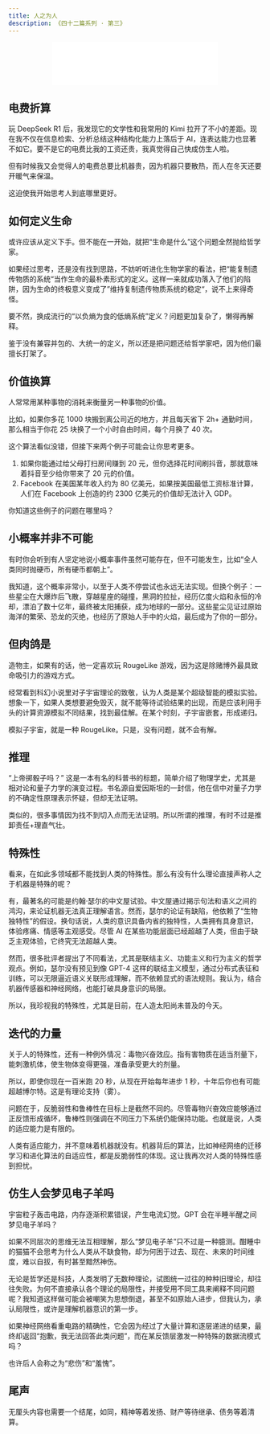 ```yaml
---
title: 人之为人
description: 《四十二篇系列 · 第三》
---
```


<client-only>
  <center>
    <iframe frameborder="no" border="0" marginwidth="0" marginheight="0" width=330 height=86 src="//music.163.com/outchain/player?type=2&id=22717915&auto=1&height=66"></iframe>
  </center>
</client-only>

## 电费折算

玩 DeepSeek R1 后，我发现它的文学性和我常用的 Kimi 拉开了不小的差距。现在我不仅在信息检索、分析总结这种结构化能力上落后于 AI，连表达能力也显著不如它。要不是它的电费比我的工资还贵，我真觉得自己快成仿生人啦。

但有时候我又会觉得人的电费总要比机器贵，因为机器只要散热，而人在冬天还要开暖气来保温。

这迫使我开始思考人到底哪里更好。

## 如何定义生命

或许应该从定义下手。但不能在一开始，就把“生命是什么”这个问题全然抛给哲学家。

如果经过思考，还是没有找到思路，不妨听听进化生物学家的看法，把“能复制遗传物质的系统“当作生命的最朴素形式的定义。这样一来就成功落入了他们的陷阱，因为生命的终极意义变成了”维持复制遗传物质系统的稳定“，说不上来得奇怪。

要不然，换成流行的“以负熵为食的低熵系统”定义？问题更加复杂了，懒得再解释。

鉴于没有兼容并包的、大统一的定义，所以还是把问题还给哲学家吧，因为他们最擅长打架了。

## 价值换算

人常常用某种事物的消耗来衡量另一种事物的价值。

比如，如果你多花 1000 块搬到离公司近的地方，并且每天省下 2h+ 通勤时间，那么相当于你花 25 块换了一个小时自由时间，每个月换了 40 次。

这个算法看似没错，但接下来两个例子可能会让你思考更多。

1. 如果你能通过给父母打扫房间赚到 20 元，但你选择花时间刷抖音，那就意味着抖音至少给你带来了 20 元的价值。
2. Facebook 在美国某年收入约为 80 亿美元，如果按美国最低工资标准计算，人们在 Facebook 上创造的约 2300 亿美元的价值却无法计入 GDP。

你知道这些例子的问题在哪里吗？

## 小概率并非不可能

有时你会听到有人坚定地说小概率事件虽然可能存在，但不可能发生，比如“全人类同时抛硬币，所有硬币都朝上”。

我知道，这个概率非常小，以至于人类不停尝试也永远无法实现。但换个例子：一些星尘在大爆炸后飞散，穿越星座的碰撞，黑洞的拉扯，经历亿度火焰和永恒的冷却，漂泊了数十亿年，最终被太阳捕获，成为地球的一部分。这些星尘见证过原始海洋的繁荣、恐龙的灭绝，也经历了原始人手中的火焰，最后成为了你的一部分。

## 但肉鸽是

造物主，如果有的话，他一定喜欢玩 RougeLike 游戏，因为这是除赌博外最具致命吸引力的游戏方式。

经常看到科幻小说里对子宇宙理论的致敬，认为人类是某个超级智能的模拟实验。想象一下，如果人类想要避免毁灭，就不能等待试验结果的出现，而是应该利用手头的计算资源模拟不同结果，找到最佳解。在某个时刻，子宇宙嵌套，形成递归。

模拟子宇宙，就是一种 RougeLike。只是，没有问题，就不会有解。

## 推理

“上帝掷骰子吗？” 这是一本有名的科普书的标题，简单介绍了物理学史，尤其是相对论和量子力学的演变过程。书名源自爱因斯坦的一封信，他在信中对量子力学的不确定性原理表示怀疑，但却无法证明。

类似的，很多事情因为找不到切入点而无法证明。所以所谓的推理，有时不过是推卸责任+理直气壮。

## 特殊性

看来，在如此多领域都不能找到人类的特殊性。那么有没有什么理论直接声称人之于机器是特殊的呢？

有，最著名的可能是约翰·瑟尔的中文屋试验。中文屋通过揭示句法和语义之间的鸿沟，来论证机器无法真正理解语言。然而，瑟尔的论证有缺陷，他依赖了“生物独特性”的假设。换句话说，人类的意识具备内省的独特性，人类拥有具身意识，体验疼痛、情感等主观感受。尽管 AI 在某些功能层面已经超越了人类，但由于缺乏主观体验，它终究无法超越人类。

然而，很多批评者提出了不同看法，尤其是联结主义、功能主义和行为主义的哲学观点。例如，瑟尔没有预见到像 GPT-4 这样的联结主义模型，通过分布式表征和训练，可以无限逼近语义关联形成理解，而不依赖显式的语法规则。我认为，结合机器传感器和神经网络，也能打破具身意识的局限。

所以，我珍视我的特殊性，尤其是目前，在人造太阳尚未普及的今天。

## 迭代的力量

关于人的特殊性，还有一种例外情况：毒物兴奋效应。指有害物质在适当剂量下，能刺激机体，使生物体变得更强，准备承受更大的剂量。

所以，即使你现在一百米跑 20 秒，从现在开始每年进步 1 秒，十年后你也有可能超越博尔特。这是有理论支持（雾）。

问题在于，反脆弱性和鲁棒性在目标上是截然不同的。尽管毒物兴奋效应能够通过正反馈形成循环，鲁棒性则强调在不同压力下系统仍能保持功能。也就是说，人类的适应能力是有限的。

人类有适应能力，并不意味着机器就没有。机器背后的算法，比如神经网络的迁移学习和进化算法的自适应性，都是反脆弱性的体现。这让我再次对人类的特殊性感到担忧。

## 仿生人会梦见电子羊吗

宇宙粒子轰击电路，内存逐渐积累错误，产生电流幻觉。GPT 会在半睡半醒之间梦见电子羊吗？

如果不同层次的思维无法互相理解，那么“梦见电子羊”只不过是一种臆测。酣睡中的猫猫不会思考为什么人类从不缺食物，却为何困于过去、现在、未来的时间维度，难以自拔，有时甚至黯然神伤。

无论是哲学还是科技，人类发明了无数种理论，试图统一过往的种种旧理论，却往往失败。为何不直接承认各个理论的局限性，并接受用不同工具来阐释不同问题呢？我知道这样做可能会被嘲笑为思想倒退，甚至不如原始人进步，但我认为，承认局限性，或许是理解机器意识的第一步。

如果神经网络看重电路的精确性，它会因为经过了大量计算和逐层递进的结果，最终却返回“抱歉，我无法回答此类问题”，而在某反馈层激发一种特殊的数据流模式吗？

也许后人会称之为“悲伤”和“羞愧”。

## 尾声

无厘头内容也需要一个结尾，如同，精神等着发扬、财产等待继承、债务等着清算。
